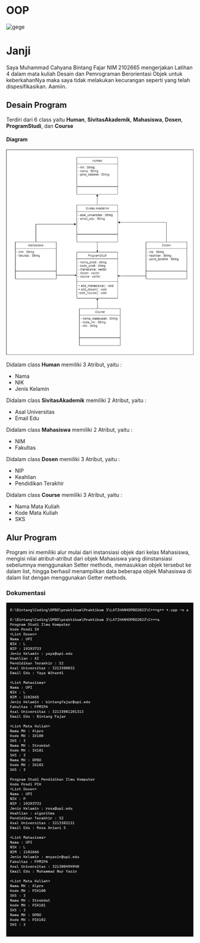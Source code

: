 # OOP
![gege](image.png)

# Janji
Saya Muhammad Cahyana Bintang Fajar NIM 2102665 mengerjakan Latihan 4 dalam mata kuliah Desain dan Pemrograman Berorientasi Objek untuk keberkahanNya maka saya tidak melakukan kecurangan seperti yang telah dispesifikasikan. Aamiin.

## Desain Program 
Terdiri dari 6 class yaitu **Human**, **SivitasAkademik**, **Mahasiswa**, **Dosen**, **ProgramStudi**, dan **Course**

#### Diagram
![gege](diagram.drawio.png)

Didalam class **Human** memiliki 3 Atribut, yaitu : 
* Nama
* NIK
* Jenis Kelamin 

Didalam class **SivitasAkademik** memiliki 2 Atribut, yaitu : 
* Asal Universitas
* Email Edu

Didalam class **Mahasiswa** memiliki 2 Atribut, yaitu : 
* NIM
* Fakultas 

Didalam class **Dosen** memiliki 3 Atribut, yaitu : 
* NIP
* Keahlian
* Pendidikan Terakhir

Didalam class **Course** memiliki 3 Atribut, yaitu : 
* Nama Mata Kuliah
* Kode Mata Kuliah
* SKS

## Alur Program

Program ini memiliki alur mulai dari instansiasi objek dari kelas Mahasiswa, mengisi nilai atribut-atribut dari objek Mahasiswa yang diinstansiasi sebelumnya menggunakan Setter methods, memasukkan objek tersebut ke dalam list, hingga berhasil menampilkan data beberapa objek Mahasiswa di dalam list dengan menggunakan Getter methods.


### Dokumentasi 
![CPP program](C++/sscpp.png)

